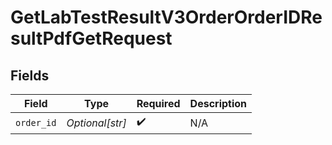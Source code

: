 # GetLabTestResultV3OrderOrderIDResultPdfGetRequest


## Fields

| Field              | Type               | Required           | Description        |
| ------------------ | ------------------ | ------------------ | ------------------ |
| `order_id`         | *Optional[str]*    | :heavy_check_mark: | N/A                |